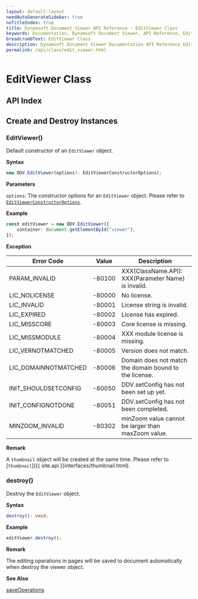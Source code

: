 ```yaml
---
layout: default-layout
needAutoGenerateSidebar: true
noTitleIndex: true
title: Dynamsoft Document Viewer API Reference - EditViewer Class
keywords: Documentation, Dynamsoft Document Viewer, API Reference, EditViewer Class
breadcrumbText: EditViewer Class
description: Dynamsoft Document Viewer Documentation API Reference EditViewer Class Page
permalink: /api/class/edit_viewer.html
---
```


# EditViewer Class

## API Index

## Create and Destroy Instances

### EditViewer()

Default constructor of an `EditViewer` object. 

**Syntax**

```typescript
new DDV.EditViewer(options?: EditViewerConstructorOptions);
```

**Parameters**

`options`: The constructor options for an `EditViewer` object. Please refer to [`EditViewerConstructorOptions`](#editviewerconstructoroptions).

**Example**

```typescript
const editViewer = new DDV.EditViewer({
    container: document.getElementById("viewer"),
});
```

**Exception**

 Error Code          | Value  | Description                                         
---------------------|--------|-----------------------------------------------------
 PARAM_INVALID       | -80100 | XXX(ClassName.API): XXX(Parameter Name) is invaild. 
 LIC_NOLICENSE       | -80000 | No license.                                             
 LIC_INVALID         | -80001 | License string is invalid.                              
 LIC_EXPIRED         | -80002 | License has expired.                                    
 LIC_MISSCORE        | -80003 | Core license is missing.                                
 LIC_MISSMODULE      | -80004 | XXX module license is missing.                          
 LIC_VERNOTMATCHED   | -80005 | Version does not match.                                 
 LIC_DOMAINNOTMATCHED| -80006 | Domain does not match the domain bound to the license.  
 INIT_SHOULDSETCONFIG| -80050 | DDV.setConfig has not been set up yet.  
 INIT_CONFIGNOTDONE  | -80051 | DDV.setConfig has not been completed.   
 MINZOOM_INVALID     | -80302 | minZoom value cannot be larger than maxZoom value.                        

**Remark**

A `thumbnail` object will be created at the same time. Please refer to [`thumbnail`]({{ site.api }}interfaces/thumbnail.html).

<!-- **See Also**

[EditViewerConstructorOptions](#editviewerconstructoroptions). -->


### destroy()

Destroy the `EditViewer` object.

**Syntax**

```typescript
destroy(): void;
```

**Example**

```typescript
editViewer.destroy();
```

**Remark**

The editing operations in pages will be saved to document automatically when destroy the viewer object.

**See Also**

[saveOperations](#saveoperations)

